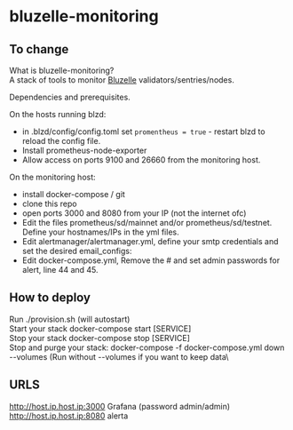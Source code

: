 # bluzelle-monitoring
## To change

What is bluzelle-monitoring?\
A stack of tools to monitor <a href="https://www.bluzelle.com/">Bluzelle</a> validators/sentries/nodes.

Dependencies and prerequisites.

On the hosts running blzd:
* in .blzd/config/config.toml set ```promentheus = true``` - restart blzd to reload the config file.
* Install prometheus-node-exporter
* Allow access on ports 9100 and 26660 from the monitoring host.

On the monitoring host:
* install docker-compose / git
* clone this repo
* open ports 3000 and 8080 from your IP (not the internet ofc)
* Edit the files prometheus/sd/mainnet and/or prometheus/sd/testnet. Define your hostnames/IPs in the yml files.
* Edit alertmanager/alertmanager.yml, define your smtp credentials and set the desired email_configs:
* Edit docker-compose.yml, Remove the # and set admin passwords for alert, line 44 and 45.


## How to deploy

Run ./provision.sh (will autostart)\
Start your stack docker-compose start [SERVICE]\
Stop your stack docker-compose stop [SERVICE]\
Stop and purge your stack: docker-compose -f docker-compose.yml down --volumes (Run without --volumes if  you want to keep data\

## URLS

http://host.ip.host.ip:3000 Grafana (password admin/admin)\
http://host.ip.host.ip:8080 alerta
